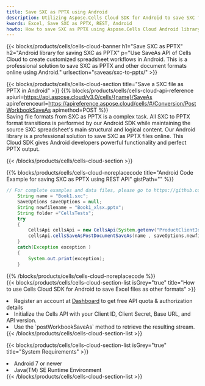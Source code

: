 ```yaml
---
title: Save SXC as PPTX using Android 
description: Utilizing Aspose.Cells Cloud SDK for Android to save SXC format file as PPTX format file. 
kwords: Excel, Save SXC as PPTX, REST, Android
howto: How to save SXC as PPTX using Aspose.Cells Cloud Android library.
---
```



{{< blocks/products/cells/cells-cloud-banner h1="Save SXC as PPTX" h2="Android library for saving SXC as PPTX" p="Use SaveAs API of Cells Cloud to create customized spreadsheet workflows in Android. This is a professional solution to save SXC as PPTX and other document formats online using Android." urlsection="saveas/sxc-to-pptx/" >}}

{{< blocks/products/cells/cells-cloud-section  title="Save a SXC file as PPTX in Android" >}}
{{% blocks/products/cells/cells-cloud-api-reference  apiurl=https://api.aspose.cloud/v3.0/cells/{name}/SaveAs  apireferenceurl=https://apireference.aspose.cloud/cells/#/Conversion/PostWorkbookSaveAs  apimethod=POST %}}
<br/>
Saving file formats from SXC as PPTX is a complex task. All SXC to PPTX format transitions is performed by our Android SDK while maintaining the source SXC spreadsheet's main structural and logical content. Our Android library is a professional solution to save SXC as PPTX files online. This Cloud SDK gives Android developers powerful functionality and perfect PPTX output.

{{< /blocks/products/cells/cells-cloud-section >}}

{{% blocks/products/cells/cells-cloud-noreplacecode title="Android Code Example for saving SXC as PPTX using REST API" gistPath="" %}}
  
```java
// For complete examples and data files, please go to https://github.com/aspose-cells-cloud/aspose-cells-cloud-android/
    String name = "Book1.sxc";
    SaveOptions saveOptions = null;
    String newfilename = "Book1_xlsx.pptx";
    String folder ="CellsTests";
    try
    {
        CellsApi cellsApi = new CellsApi(System.getenv("ProductClientId"), System.getenv("ProductClientSecret"));
        cellsApi.cellsSaveAsPostDocumentSaveAs(name , saveOptions,newfilename,false,false,folder,null,null,null,true);                       
    }
    catch(Exception exception )
    {
        System.out.print(exception);
    }
```
  
{{% /blocks/products/cells/cells-cloud-noreplacecode  %}}
<br/>
{{< blocks/products/cells/cells-cloud-section-list isGrey="true"  title="How to use Cells Cloud SDK for Android to save Excel files as other formats" >}}
<li>Register an account at <a href="https://dashboard.aspose.cloud/">Dashboard</a> to get free API quota & authorization details</li>
<li>Initialize the Cells API with your Client ID, Client Secret, Base URL, and API version.</li>
<li>Use the `postWorkbookSaveAs` method to retrieve the resulting stream.</li>
{{< /blocks/products/cells/cells-cloud-section-list >}}

{{< blocks/products/cells/cells-cloud-section-list isGrey="true"  title="System Requirements" >}}
<li>Android 7 or newer</li>
<li>Java(TM) SE Runtime Environment</li>
{{< /blocks/products/cells/cells-cloud-section-list >}}
